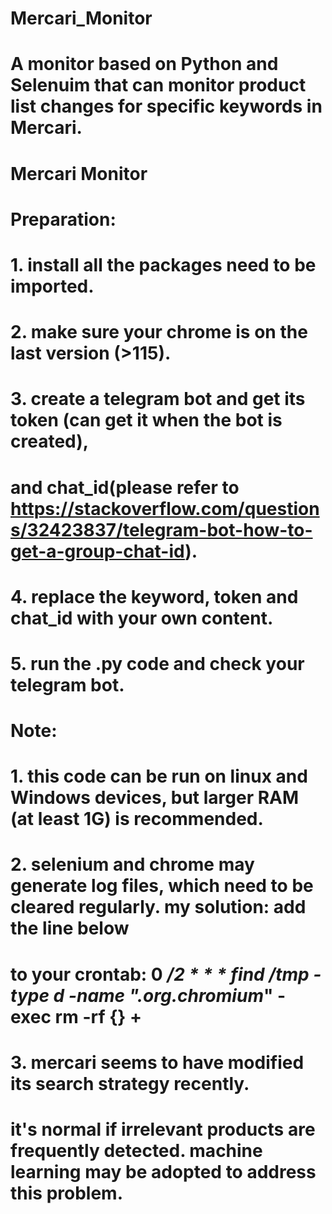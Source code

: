 # Mercari_Monitor
# A monitor based on Python and Selenuim that can monitor product list changes for specific keywords in Mercari.

# Mercari Monitor

# Preparation:
# 1. install all the packages need to be imported.
# 2. make sure your chrome is on the last version (>115).
# 3. create a telegram bot and get its token (can get it when the bot is created),
# and chat_id(please refer to https://stackoverflow.com/questions/32423837/telegram-bot-how-to-get-a-group-chat-id).
# 4. replace the keyword, token and chat_id with your own content.
# 5. run the .py code and check your telegram bot.

# Note:
# 1. this code can be run on linux and Windows devices, but larger RAM (at least 1G) is recommended.
#
# 2. selenium and chrome may generate log files, which need to be cleared regularly. my solution: add the line below
# to your crontab: 0 */2 * * * find /tmp -type d -name ".org.chromium*" -exec rm -rf {} +
#
# 3. mercari seems to have modified its search strategy recently.
#   it's normal if irrelevant products are frequently detected. machine learning may be adopted to address this problem.
#
